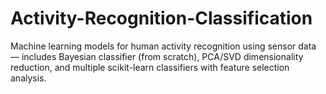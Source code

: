 # Activity-Recognition-Classification
Machine learning models for human activity recognition using sensor data — includes Bayesian classifier (from scratch), PCA/SVD dimensionality reduction, and multiple scikit-learn classifiers with feature selection analysis.
